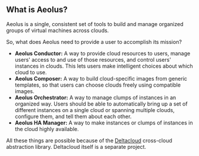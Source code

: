 What is Aeolus?
---------------

Aeolus is a single, consistent set of tools to build and manage
organized groups of virtual machines across clouds.

So, what does Aeolus need to provide a user to accomplish its mission?

-   **Aeolus Conductor:** A way to provide cloud resources to users,
    manage users' access to and use of those resources, and control
    users' instances in clouds. This lets users make intelligent choices
    about which cloud to use.
-   **Aeolus Composer:** A way to build cloud-specific images from
    generic templates, so that users can choose clouds freely using
    compatible images.
-   **Aeolus Orchestrator:** A way to manage clumps of instances in an
    organized way. Users should be able to automatically bring up a set
    of different instances on a single cloud or spanning multiple
    clouds, configure them, and tell them about each other.
-   **Aeolus HA Manager:** A way to make instances or clumps of
    instances in the cloud highly available.

All these things are possible because of the
[Deltacloud](http://www.deltacloud.org "Deltacloud web site")
cross-cloud abstraction library. Deltacloud itself is a separate
project.

